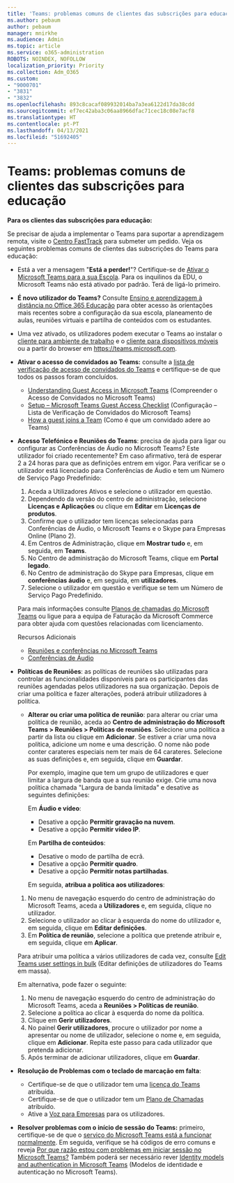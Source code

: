 ```yaml
---
title: 'Teams: problemas comuns de clientes das subscrições para educação'
ms.author: pebaum
author: pebaum
manager: mnirkhe
ms.audience: Admin
ms.topic: article
ms.service: o365-administration
ROBOTS: NOINDEX, NOFOLLOW
localization_priority: Priority
ms.collection: Adm_O365
ms.custom:
- "9000701"
- "3831"
- "3832"
ms.openlocfilehash: 893c8cacaf089932014ba7a3ea6122d17da38cdd
ms.sourcegitcommit: ef7ec42aba3c06aa8966dfac71cec18c08e7acf8
ms.translationtype: HT
ms.contentlocale: pt-PT
ms.lasthandoff: 04/13/2021
ms.locfileid: "51692405"
---
```

# <a name="teams-common-issues-for-education-customers"></a>Teams: problemas comuns de clientes das subscrições para educação

**Para os clientes das subscrições para educação:**

Se precisar de ajuda a implementar o Teams para suportar a aprendizagem remota, visite o [Centro FastTrack](https://www.microsoft.com/fasttrack) para submeter um pedido. Veja os seguintes problemas comuns de clientes das subscrições do Teams para educação:

- Está a ver a mensagem "**Está a perder!**"? Certifique-se de [Ativar o Microsoft Teams para a sua Escola](https://docs.microsoft.com/microsoft-365/education/intune-edu-trial/enable-microsoft-teams). Para os inquilinos da EDU, o Microsoft Teams não está ativado por padrão. Terá de ligá-lo primeiro.

- **É novo utilizador do Teams?** Consulte [Ensino e aprendizagem à distância no Office 365 Educação](https://support.office.com/article/remote-teaching-and-learning-in-office-365-education-f651ccae-7b65-478b-8366-51bb884025c4) para obter acesso às orientações mais recentes sobre a configuração da sua escola, planeamento de aulas, reuniões virtuais e partilha de conteúdos com os estudantes.

- Uma vez ativado, os utilizadores podem executar o Teams ao instalar o [cliente para ambiente de trabalho](https://docs.microsoft.com/MicrosoftTeams/get-clients#desktop-client) e o [cliente para dispositivos móveis](https://docs.microsoft.com/MicrosoftTeams/get-clients#mobile-clients) ou a partir do browser em https://teams.microsoft.com.

- **Ativar o acesso de convidados ao Teams:** consulte a [lista de verificação de acesso de convidados do Teams](https://docs.microsoft.com/microsoftteams/guest-access-checklist) e certifique-se de que todos os passos foram concluídos.
    - [Understanding Guest Access in Microsoft Teams](https://docs.microsoft.com/microsoftteams/guest-access) (Compreender o Acesso de Convidados no Microsoft Teams)
    - [Setup – Microsoft Teams Guest Access Checklist](https://docs.microsoft.com/microsoftteams/guest-access-checklist) (Configuração – Lista de Verificação de Convidados do Microsoft Teams)
    - [How a guest joins a Team](https://docs.microsoft.com/microsoftteams/guest-joins) (Como é que um convidado adere ao Teams)

- **Acesso Telefónico e Reuniões do Teams**: precisa de ajuda para ligar ou configurar as Conferências de Áudio no Microsoft Teams? Este utilizador foi criado recentemente? Em caso afirmativo, terá de esperar 2 a 24 horas para que as definições entrem em vigor. Para verificar se o utilizador está licenciado para Conferências de Áudio e tem um Número de Serviço Pago Predefinido:
    1. Aceda a Utilizadores Ativos e selecione o utilizador em questão.
    2. Dependendo da versão do centro de administração, selecione **Licenças e Aplicações** ou clique em **Editar** em **Licenças de produtos**.
    3. Confirme que o utilizador tem licenças selecionadas para Conferências de Áudio, o Microsoft Teams e o Skype para Empresas Online (Plano 2).
    4. Em Centros de Administração, clique em **Mostrar tudo** e, em seguida, em **Teams**.
    5. No Centro de administração do Microsoft Teams, clique em **Portal legado**.
    6. No Centro de administração do Skype para Empresas, clique em **conferências áudio** e, em seguida, em **utilizadores**.
    7. Selecione o utilizador em questão e verifique se tem um Número de Serviço Pago Predefinido.

    Para mais informações consulte [Planos de chamadas do Microsoft Teams](https://docs.microsoft.com/microsoftteams/calling-plans-for-office-365) ou ligue para a equipa de Faturação da Microsoft Commerce para obter ajuda com questões relacionadas com licenciamento.

    Recursos Adicionais

    - [Reuniões e conferências no Microsoft Teams](https://docs.microsoft.com/microsoftteams/deploy-meetings-microsoft-teams-landing-page)
    - [Conferências de Áudio](https://docs.microsoft.com/microsoftteams/audio-conferencing-in-office-365)

- **Políticas de Reuniões**: as políticas de reuniões são utilizadas para controlar as funcionalidades disponíveis para os participantes das reuniões agendadas pelos utilizadores na sua organização. Depois de criar uma política e fazer alterações, poderá atribuir utilizadores à política.

    - **Alterar ou criar uma política de reunião**: para alterar ou criar uma política de reunião, aceda ao **Centro de administração do Microsoft Teams > Reuniões > Políticas de reuniões**. Selecione uma política a partir da lista ou clique em **Adicionar**. Se estiver a criar uma nova política, adicione um nome e uma descrição. O nome não pode conter carateres especiais nem ter mais de 64 carateres. Selecione as suas definições e, em seguida, clique em **Guardar**. 
    
        Por exemplo, imagine que tem um grupo de utilizadores e quer limitar a largura de banda que a sua reunião exige. Crie uma nova política chamada "Largura de banda limitada" e desative as seguintes definições:

        Em **Áudio e vídeo**:
        - Desative a opção **Permitir gravação na nuvem**.
        - Desative a opção **Permitir vídeo IP**.

        Em **Partilha de conteúdos**:

        - Desative o modo de partilha de ecrã.
        - Desative a opção **Permitir quadro**.
        - Desative a opção **Permitir notas partilhadas**.

        Em seguida, **atribua a política aos utilizadores**:

    1. No menu de navegação esquerdo do centro de administração do Microsoft Teams, aceda a **Utilizadores** e, em seguida, clique no utilizador.
    2. Selecione o utilizador ao clicar à esquerda do nome do utilizador e, em seguida, clique em **Editar definições**.
    3. Em **Política de reunião**, selecione a política que pretende atribuir e, em seguida, clique em **Aplicar**.

    Para atribuir uma política a vários utilizadores de cada vez, consulte [Edit Teams user settings in bulk](https://docs.microsoft.com/microsoftteams/edit-user-settings-in-bulk) (Editar definições de utilizadores do Teams em massa).

    Em alternativa, pode fazer o seguinte:
    1. No menu de navegação esquerdo do centro de administração do Microsoft Teams, aceda a **Reuniões > Políticas de reunião**.
    2. Selecione a política ao clicar à esquerda do nome da política.
    3. Clique em **Gerir utilizadores**.
    4. No painel **Gerir utilizadores**, procure o utilizador por nome a apresentar ou nome de utilizador, selecione o nome e, em seguida, clique em **Adicionar**. Repita este passo para cada utilizador que pretenda adicionar.
    5. Após terminar de adicionar utilizadores, clique em **Guardar**.

- **Resolução de Problemas com o teclado de marcação em falta**:
    - Certifique-se de que o utilizador tem uma [licença do Teams](https://docs.microsoft.com/MicrosoftTeams/assign-teams-licenses) atribuída.
    - Certifique-se de que o utilizador tem um [Plano de Chamadas](https://docs.microsoft.com/MicrosoftTeams/calling-plan-landing-page) atribuído.
    - Ative a [Voz para Empresas](https://docs.microsoft.com/skypeforbusiness/skype-for-business-hybrid-solutions/plan-your-phone-system-cloud-pbx-solution/enable-users-for-enterprise-voice-online-and-phone-system-voicemail#to-enable-your-users-for-phone-system-in-office-365-voice-and-voicemail) para os utilizadores.

- **Resolver problemas com o início de sessão do Teams:** primeiro, certifique-se de que o [serviço do Microsoft Teams está a funcionar normalmente](https://admin.microsoft.com/Adminportal/Home?source=applauncher#/servicehealth). Em seguida, verifique se há códigos de erro comuns e reveja [Por que razão estou com problemas em iniciar sessão no Microsoft Teams?](https://support.office.com/article/a02f683b-61a3-4008-9447-ee60c5593b0f) Também poderá ser necessário rever [Identity models and authentication in Microsoft Teams](https://docs.microsoft.com/MicrosoftTeams/identify-models-authentication) (Modelos de identidade e autenticação no Microsoft Teams).
